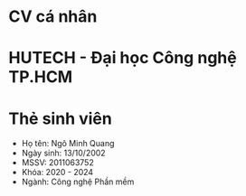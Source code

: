 # CV cá nhân
# HUTECH - Đại học Công nghệ TP.HCM
# Thẻ sinh viên
*  Họ tên: Ngô Minh Quang
*  Ngày sinh: 13/10/2002
*  MSSV: 2011063752
*  Khóa: 2020 - 2024
*  Ngành: Công nghệ Phần mềm
